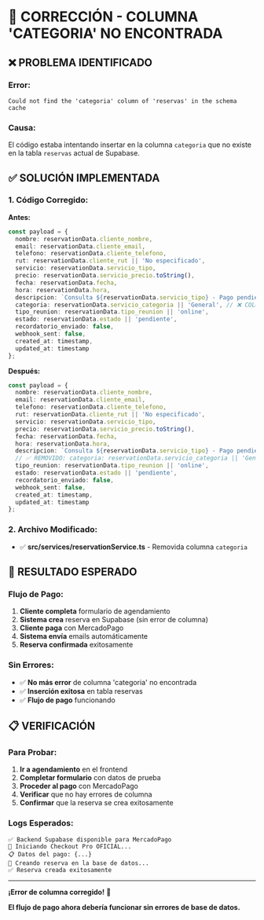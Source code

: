 # 🔧 CORRECCIÓN - COLUMNA 'CATEGORIA' NO ENCONTRADA

## ❌ **PROBLEMA IDENTIFICADO**

### **Error:**
```
Could not find the 'categoria' column of 'reservas' in the schema cache
```

### **Causa:**
El código estaba intentando insertar en la columna `categoria` que no existe en la tabla `reservas` actual de Supabase.

## ✅ **SOLUCIÓN IMPLEMENTADA**

### **1. Código Corregido:**
**Antes:**
```typescript
const payload = {
  nombre: reservationData.cliente_nombre,
  email: reservationData.cliente_email,
  telefono: reservationData.cliente_telefono,
  rut: reservationData.cliente_rut || 'No especificado',
  servicio: reservationData.servicio_tipo,
  precio: reservationData.servicio_precio.toString(),
  fecha: reservationData.fecha,
  hora: reservationData.hora,
  descripcion: `Consulta ${reservationData.servicio_tipo} - Pago pendiente`,
  categoria: reservationData.servicio_categoria || 'General', // ❌ COLUMNA NO EXISTE
  tipo_reunion: reservationData.tipo_reunion || 'online',
  estado: reservationData.estado || 'pendiente',
  recordatorio_enviado: false,
  webhook_sent: false,
  created_at: timestamp,
  updated_at: timestamp
};
```

**Después:**
```typescript
const payload = {
  nombre: reservationData.cliente_nombre,
  email: reservationData.cliente_email,
  telefono: reservationData.cliente_telefono,
  rut: reservationData.cliente_rut || 'No especificado',
  servicio: reservationData.servicio_tipo,
  precio: reservationData.servicio_precio.toString(),
  fecha: reservationData.fecha,
  hora: reservationData.hora,
  descripcion: `Consulta ${reservationData.servicio_tipo} - Pago pendiente`,
  // ✅ REMOVIDO: categoria: reservationData.servicio_categoria || 'General',
  tipo_reunion: reservationData.tipo_reunion || 'online',
  estado: reservationData.estado || 'pendiente',
  recordatorio_enviado: false,
  webhook_sent: false,
  created_at: timestamp,
  updated_at: timestamp
};
```

### **2. Archivo Modificado:**
- ✅ **src/services/reservationService.ts** - Removida columna `categoria`

## 🎯 **RESULTADO ESPERADO**

### **Flujo de Pago:**
1. **Cliente completa** formulario de agendamiento
2. **Sistema crea** reserva en Supabase (sin error de columna)
3. **Cliente paga** con MercadoPago
4. **Sistema envía** emails automáticamente
5. **Reserva confirmada** exitosamente

### **Sin Errores:**
- ✅ **No más error** de columna 'categoria' no encontrada
- ✅ **Inserción exitosa** en tabla reservas
- ✅ **Flujo de pago** funcionando

## 📋 **VERIFICACIÓN**

### **Para Probar:**
1. **Ir a agendamiento** en el frontend
2. **Completar formulario** con datos de prueba
3. **Proceder al pago** con MercadoPago
4. **Verificar** que no hay errores de columna
5. **Confirmar** que la reserva se crea exitosamente

### **Logs Esperados:**
```
✅ Backend Supabase disponible para MercadoPago
🚀 Iniciando Checkout Pro OFICIAL...
📋 Datos del pago: {...}
💾 Creando reserva en la base de datos...
✅ Reserva creada exitosamente
```

---

**¡Error de columna corregido!** 🔧

**El flujo de pago ahora debería funcionar sin errores de base de datos.**
